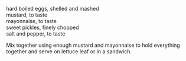 ---
---

hard boiled eggs, shelled and mashed  
mustard, to taste  
mayonnaise, to taste  
sweet pickles, finely chopped  
salt and pepper, to taste  

Mix together using enough mustard and mayonnaise to hold everything together and serve on 
lettuce leaf or in a sandwich.

